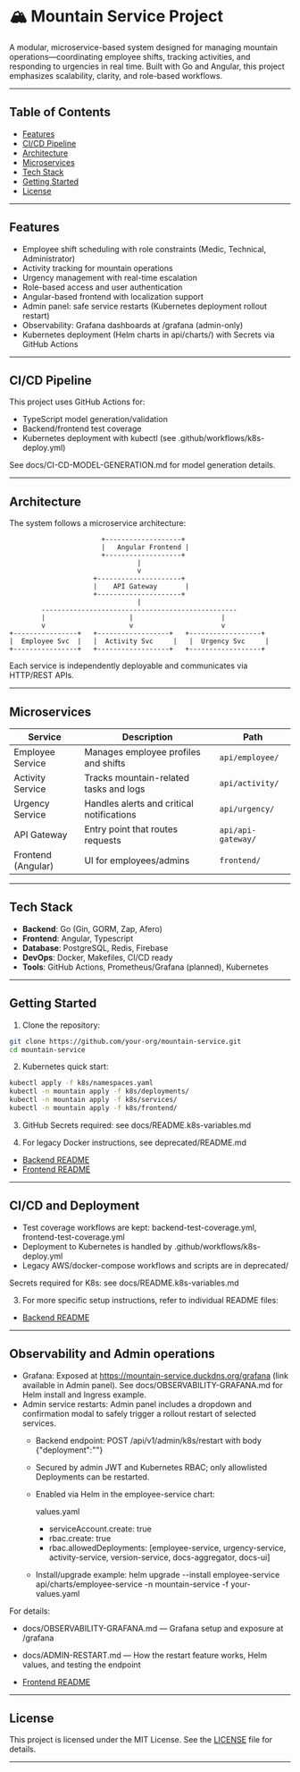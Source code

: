 # 🏔️ Mountain Service Project

A modular, microservice-based system designed for managing mountain operations—coordinating employee shifts, tracking activities, and responding to urgencies in real time. Built with Go and Angular, this project emphasizes scalability, clarity, and role-based workflows.

---

## Table of Contents

- [Features](#-features)
- [CI/CD Pipeline](#-cicd-pipeline)
- [Architecture](#-architecture)
- [Microservices](#-microservices)
- [Tech Stack](#-tech-stack)
- [Getting Started](#-getting-started)
- [License](#-license)

---

## Features

- Employee shift scheduling with role constraints (Medic, Technical, Administrator)
- Activity tracking for mountain operations
- Urgency management with real-time escalation
- Role-based access and user authentication
- Angular-based frontend with localization support
- Admin panel: safe service restarts (Kubernetes deployment rollout restart)
- Observability: Grafana dashboards at /grafana (admin-only)
- Kubernetes deployment (Helm charts in api/charts/) with Secrets via GitHub Actions

---

## CI/CD Pipeline

This project uses GitHub Actions for:
- TypeScript model generation/validation
- Backend/frontend test coverage
- Kubernetes deployment with kubectl (see .github/workflows/k8s-deploy.yml)

See docs/CI-CD-MODEL-GENERATION.md for model generation details.

---

## Architecture

The system follows a microservice architecture:

```
                       +-------------------+
                       |   Angular Frontend |
                       +-------------------+
                                |
                                v
                     +---------------------+
                     |    API Gateway       |
                     +---------------------+
                                |
        -------------------------------------------------
        |                     |                      |
        v                     v                      v
+----------------+   +------------------+   +------------------+
|  Employee Svc  |   |  Activity Svc     |   |  Urgency Svc     |
+----------------+   +------------------+   +------------------+

```

Each service is independently deployable and communicates via HTTP/REST APIs.

---

## Microservices

| Service           | Description                                | Path                        |
|-------------------|--------------------------------------------|-----------------------------|
| Employee Service  | Manages employee profiles and shifts       | `api/employee/`             |
| Activity Service  | Tracks mountain-related tasks and logs     | `api/activity/`             |
| Urgency Service   | Handles alerts and critical notifications  | `api/urgency/`              |
| API Gateway       | Entry point that routes requests           | `api/api-gateway/`          |
| Frontend (Angular)| UI for employees/admins                    | `frontend/`                 |

---

## Tech Stack

- **Backend**: Go (Gin, GORM, Zap, Afero)
- **Frontend**: Angular, Typescript
- **Database**: PostgreSQL, Redis, Firebase
- **DevOps**: Docker, Makefiles, CI/CD ready
- **Tools**: GitHub Actions, Prometheus/Grafana (planned), Kubernetes

---

## Getting Started

1. Clone the repository:

```bash
git clone https://github.com/your-org/mountain-service.git
cd mountain-service
```

2. Kubernetes quick start:

```bash
kubectl apply -f k8s/namespaces.yaml
kubectl -n mountain apply -f k8s/deployments/
kubectl -n mountain apply -f k8s/services/
kubectl -n mountain apply -f k8s/frontend/
```

3. GitHub Secrets required: see docs/README.k8s-variables.md

4. For legacy Docker instructions, see deprecated/README.md

- [Backend README](./api/README.md)
- [Frontend README](./ui/README.md)

---

## CI/CD and Deployment

- Test coverage workflows are kept: backend-test-coverage.yml, frontend-test-coverage.yml
- Deployment to Kubernetes is handled by .github/workflows/k8s-deploy.yml
- Legacy AWS/docker-compose workflows and scripts are in deprecated/

Secrets required for K8s: see docs/README.k8s-variables.md

3. For more specific setup instructions, refer to individual README files:

- [Backend README](./api/README.md)

---

## Observability and Admin operations

- Grafana: Exposed at https://mountain-service.duckdns.org/grafana (link available in Admin panel). See docs/OBSERVABILITY-GRAFANA.md for Helm install and Ingress example.
- Admin service restarts: Admin panel includes a dropdown and confirmation modal to safely trigger a rollout restart of selected services.
  - Backend endpoint: POST /api/v1/admin/k8s/restart with body {"deployment":"<name>"}
  - Secured by admin JWT and Kubernetes RBAC; only allowlisted Deployments can be restarted.
  - Enabled via Helm in the employee-service chart:

    values.yaml
    - serviceAccount.create: true
    - rbac.create: true
    - rbac.allowedDeployments: [employee-service, urgency-service, activity-service, version-service, docs-aggregator, docs-ui]

  - Install/upgrade example:
    helm upgrade --install employee-service api/charts/employee-service -n mountain-service -f your-values.yaml

For details:
- docs/OBSERVABILITY-GRAFANA.md — Grafana setup and exposure at /grafana
- docs/ADMIN-RESTART.md — How the restart feature works, Helm values, and testing the endpoint

- [Frontend README](./ui/README.md)

---

## License

This project is licensed under the MIT License. See the [LICENSE](LICENSE) file for details.

---
